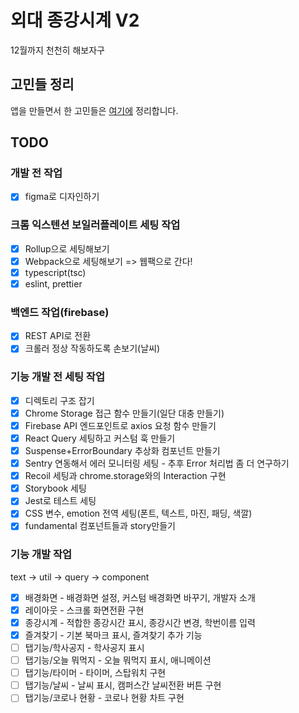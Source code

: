 # 외대 종강시계 V2

12월까지 천천히 해보자구

## 고민들 정리

앱을 만들면서 한 고민들은 [여기에](./README_decisions.md) 정리합니다.

## TODO

### 개발 전 작업

- [x] figma로 디자인하기

### 크롬 익스텐션 보일러플레이트 세팅 작업

- [x] Rollup으로 세팅해보기
- [x] Webpack으로 세팅해보기 => 웹팩으로 간다!
- [x] typescript(tsc)
- [x] eslint, prettier

### 백엔드 작업(firebase)

- [x] REST API로 전환
- [x] 크롤러 정상 작동하도록 손보기(날씨)

### 기능 개발 전 세팅 작업

- [x] 디렉토리 구조 잡기
- [x] Chrome Storage 접근 함수 만들기(일단 대충 만들기)
- [x] Firebase API 엔드포인트로 axios 요청 함수 만들기
- [x] React Query 세팅하고 커스텀 훅 만들기
- [x] Suspense+ErrorBoundary 추상화 컴포넌트 만들기
- [x] Sentry 연동해서 에러 모니터링 세팅 - 추후 Error 처리법 좀 더 연구하기
- [x] Recoil 세팅과 chrome.storage와의 Interaction 구현
- [x] Storybook 세팅
- [x] Jest로 테스트 세팅
- [x] CSS 변수, emotion 전역 세팅(폰트, 텍스트, 마진, 패딩, 색깔)
- [x] fundamental 컴포넌트들과 story만들기

### 기능 개발 작업

text -> util -> query -> component

- [x] 배경화면 - 배경화면 설정, 커스텀 배경화면 바꾸기, 개발자 소개
- [x] 레이아웃 - 스크롤 화면전환 구현
- [x] 종강시계 - 적합한 종강시간 표시, 종강시간 변경, 학번이름 입력
- [x] 즐겨찾기 - 기본 북마크 표시, 즐겨찾기 추가 기능
- [ ] 탭기능/학사공지 - 학사공지 표시
- [ ] 탭기능/오늘 뭐먹지 - 오늘 뭐먹지 표시, 애니메이션
- [ ] 탭기능/타이머 - 타이머, 스탑워치 구현
- [ ] 탭기능/날씨 - 날씨 표시, 캠퍼스간 날씨전환 버튼 구현
- [ ] 탭기능/코로나 현황 - 코로나 현황 차트 구현
